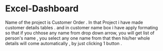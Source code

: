 # Excel-Dashboard

Name of the project is Customer Order . In that Project i have made customer details tables . and in customer name box i have apply formating so that if you chhose any name from drop down arrow, you will get list of person's name , you select any one name from that then his/her whole details will come automatically , by just clicking 1 button .
